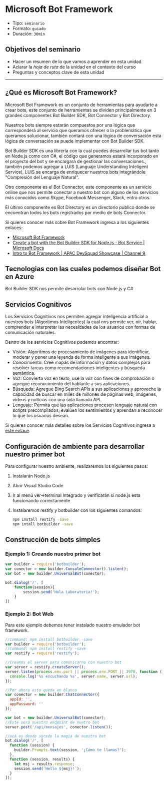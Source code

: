 # Microsoft Bot Framework

* Tipo: `seminario`
* Formato: `guiado`
* Duración: `30min`

## Objetivos del seminario

* Hacer un resumen de lo que vamos a aprender en esta unidad
* Aclarar la _hoja de ruta_ de la unidad en el contexto del curso
* Preguntas y conceptos clave de esta unidad

***

## ¿Qué es Microsoft Bot Framework?

Microsoft Bot Framework es un conjunto de herramientas para ayudarte a crear
bots, este conjunto de herramientas se dividen principalmente en 3 grandes
componentes Bot Builder SDK, Bot Connector y Bot Directory.

Nuestros bots siempre estarán compuestos por una lógica que corresponderá al
servicio que queramos ofrecer o la problemática que queramos solucionar, también
contará con una lógica de conversación esta lógica de conversación se puede
implementar con Bot Builder SDK.

Bot Builder SDK es una librería con la cual puedes desarrollar tus bot tanto en
Node.js como con C#, el código que generamos estará incorporado en el proyecto
del bot y se encargará de gestionar las conversaciones., también podemos agregar
a LUIS (Languaje Understanding Inteligent Service), LUIS se encarga de
enriquecer nuestros bots integrándole "Compresión del Lenguaje Natural".

Otro componente es el Bot Connector, este componente es un servicio online que
nos permite conectar a nuestro bot con alguno de los servicios más conocidos
como Skype, Facebook Messenger, Slack, entro otros.

El último componente es Bot Directory es un directorio publico donde se
encuentran todos los bots registrados por medio de bots Connector.

Si quieres conocer más sobre Bot Framework ingresa a los siguientes enlaces:

* [Microsoft Bot Framework](https://dev.botframework.com/)
* [Create a bot with the Bot Builder SDK for Node.js - Bot Service | Microsoft Docs](https://docs.microsoft.com/en-us/bot-framework/nodejs/bot-builder-nodejs-quickstart)
* [Intro to Bot Framework | APAC DevSquad Showcase | Channel 9](https://channel9.msdn.com/Series/APAC-DevSquad-Showcase/Intro-to-Bot-Framework)

## Tecnologias con las cuales podemos diseñar Bot en Azure

Bot Builder SDK nos permite desarrolar bots con Node.js y C#

## Servicios Cognitivos

Los Servicios Cognitivos nos permiten agregar inteligencia artificial a nuestros
bots (Algoritmos  Inteligentes) la cual nos permite ver, oír, hablar, comprender
e interpretar las necesidades de los usuarios con formas de comunicación
naturales.

Dentro de los servicios Cognitivos podemos encontrar:

* Visión: Algoritmos de procesamiento de imágenes para identificar, moderar y
  poner una leyenda de forma inteligente a sus imágenes.
* Conocimiento: Cree mapas de información y datos complejos para resolver tareas
  como recomendaciones inteligentes y búsqueda semántica.
* Voz: Convierta voz en texto, use la voz con fines de comprobación o agregue
  reconocimiento del hablante a sus aplicaciones.
* Búsqueda: Agregue Bing Search APIs a sus aplicaciones y aproveche la capacidad
  de buscar en miles de millones de páginas web, imágenes, vídeos y noticias con
  una sola llamada API.
* Lenguaje: Permita que las aplicaciones procesen lenguaje natural con scripts
  precompilados, evalúen los sentimientos y aprendan a reconocer lo que los
  usuarios desean.

Si quieres conocer más detalles sobre los Servicios Cognitivos ingresa a
[este enlace](https://azure.microsoft.com/es-es/services/cognitive-services/).

## Configuración de ambiente para desarrollar nuestro primer bot

Para configurar nuestro ambiente, realizaremos los siguientes pasos:

1. Instalarán Node.js

2. Abrir Visual Studio Code

3. Ir al menú ver->terminal Integrado y verificarán si node.js esta funcionando
   correctamente

4. Instalaremos restify y botbuilder con los siguientes comandos:

   ```sh
   npm install restify -save
   npm intall botbuilder -save
   ```

## Construcción de bots simples

### Ejemplo 1: Creando nuestro primer bot

```js
var builder = require('botbuilder');
var conector = new builder.ConsoleConnector().listen();
var bot = new builder.UniversalBot(conector);

bot.dialog('/', [
    function(session){
        session.send('Hola Laboratoria!');
    }
])
```

### Ejemplo 2: Bot Web

Para este ejemplo debemos tener instalado nuestro emulador bot framework.

```js
//command: npm install botbuilder -save
var builder = require('botbuilder');
//command: npm install restify -save
var restify = require('restify');

//Creamos el server para comunicarno con nuestro bot
var server = restify.createServer();
server.listen(process.env.port || process.env.PORT || 3978, function () {
  console.log('%s escuchando %s', server.name, server.url);
});

//Por ahora esto queda en blanco
var conector = new builder.ChatConnector({
  appId: '',
  appPassword: ''
});

var bot = new builder.UniversalBot(conector);
//Este será nuestro endpoint de nuetro bot
server.post('/api/mensajes', conector.listen());

//acá es donde sucede la magia de nuestro bot
bot.dialog('/', [
  function (session) {
    builder.Prompts.text(session, '¿Cómo te llamas?');
  },
  function (session, results) {
    let msj = results.response;
    session.send(`Hello ${msj}!`);
  }
]);
```
